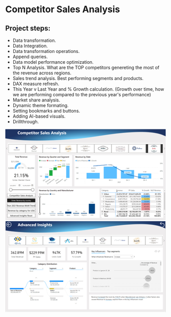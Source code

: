 # Competitor Sales Analysis

## Project steps:
- Data transformation.
- Data Integration.
- Data transformation operations.
- Append queries.
- Data model performance optimization.<!--Setting up relationship. Creating Calculated columns with  in both tables to establish a relationship.
<code>ZipCountry = COMBINEVALUES(",",Geography[Zip],Geography[Country])</code>
<code>ZipCountry = COMBINEVALUES(",",Sales[Zip],Sales[Country])</code>
Adding calculated table:
<code>Calendar = CALENDAR(DATE(2017,1,1),DATE(2021,12,31))</code>-->
- Top N Analysis. What are the TOP competitors genereting the most of the revenue across regions.
- Sales trend analysis. Best performing segments and products.
- DAX measure refresh.
- This Year v Last Year and % Growth calculation. (Growth over time, how we are performing compared to the previous year's performance)
- Market share analysis.
- Dynamic theme formating.
- Setting bookmarks and buttons.
-  Adding AI-based visuals.
-  Drillthrough.

![CAD](pics/CompSalesAnalysis.png)
![CAD](pics/AdvInsights.png)
